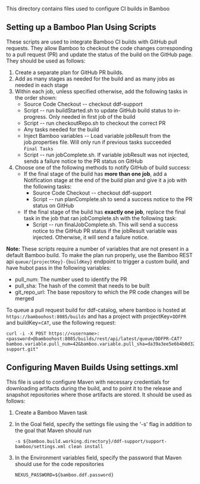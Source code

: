 <!--
/*
 * Copyright (c) Codice Foundation
 *
 * This is free software: you can redistribute it and/or modify it under the terms of the GNU Lesser General Public License as published by the Free Software Foundation, either
 * version 3 of the License, or any later version.
 *
 * This program is distributed in the hope that it will be useful, but WITHOUT ANY WARRANTY; without even the implied warranty of MERCHANTABILITY or FITNESS FOR A PARTICULAR PURPOSE.
 * See the GNU Lesser General Public License for more details. A copy of the GNU Lesser General Public License is distributed along with this program and can be found at
 * <http://www.gnu.org/licenses/lgpl.html>.
 */
-->

This directory contains files used to configure CI builds in Bamboo

## Setting up a Bamboo Plan Using Scripts

These scripts are used to integrate Bamboo CI builds with GitHub pull requests. They allow Bamboo to checkout the code changes corresponding to a pull request (PR) and update the status of the build on the GitHub page. They should be used as follows:

1. Create a separate plan for GitHub PR builds.
2. Add as many stages as needed for the build and as many jobs as needed in each stage
3. Within each job, unless specified otherwise, add the following tasks in the order shown:
    * Source Code Checkout -- checkout ddf-support  
    * Script -- run buildStarted.sh to update GitHub build status to in-progress. Only needed in first job of the build  
    * Script -- run checkoutRepo.sh to checkout the correct PR  
    * Any tasks needed for the build
    * Inject Bamboo variables -- Load variable jobResult from the job.properties file. Will only run if previous tasks succeeded  
      `Final Tasks`
    * Script -- run jobComplete.sh. If variable jobResult was not injected, sends a failure notice to the PR status on GitHub
4. Choose one of the following methods to notify GitHub of build success:
    * If the final stage of the build has **more than one job**, add a Notification stage at the end of the build plan and give it a job with the following tasks:
        * Source Code Checkout -- checkout ddf-support  
        * Script -- run planComplete.sh to send a success notice to the PR status on GitHub  
    * If the final stage of the build has **exactly one job**, replace the final task in the job that ran jobComplete.sh with the following task:
        * Script -- run finalJobComplete.sh. This will send a success notice to the GitHub PR status if the jobResult variable was injected. Otherwise, it will send a failure notice.

**Note:** These scripts require a number of variables that are not present in a default Bamboo build. To make the plan run properly, use the Bamboo REST api `queue/{projectKey}-{buildKey}` endpoint to trigger a custom build, and have hubot pass in the following variables:
  * pull_num: The number used to identify the PR
  * pull_sha: The hash of the commit that needs to be built
  * git_repo_url: The base repository to which the PR code changes will be merged  
  
  To queue a pull request build for ddf-catalog, where bamboo is hosted at `https://bamboohost:8085/builds` and has a project with projectKey=`DDFPR` and buildKey=`CAT`, use the following request: 
  
   ```
   curl -i -X POST https://<username>:<password>@bamboohost:8085/builds/rest/api/latest/queue/DDFPR-CAT?bamboo.variable.pull_num=42&bamboo.variable.pull_sha=da39a3ee5e6b4b0d3255bfef95601890afd80709&bamboo.variable.git_repo_url=https://github.com/codice/ddf-support.git"
   ```

## Configuring Maven Builds Using settings.xml

This file is used to configure Maven with necessary credentials for downloading artifacts during the build, and to point it to the release and snapshot repositories where those artifacts are stored. It should be used as follows:

1. Create a Bamboo Maven task
2. In the Goal field, specify the settings file using the '-s' flag in addition to the goal that Maven should run

    ```
    -s ${bamboo.build.working.directory}/ddf-support/support-bamboo/settings.xml clean install
    ```
    
3. In the Environment variables field, specify the password that Maven should use for the code repositories

    ```
    NEXUS_PASSWORD=${bamboo.ddf.password}
    ```
